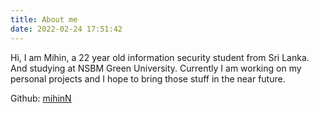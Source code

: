 ```yaml
---
title: About me
date: 2022-02-24 17:51:42
---
```

Hi, I am Mihin, a 22 year old information security student from Sri Lanka. And studying at NSBM Green University. Currently I am working on my personal projects and I hope to bring those stuff in the near future.

Github: [mihinN](https://github.com/mihinN)
